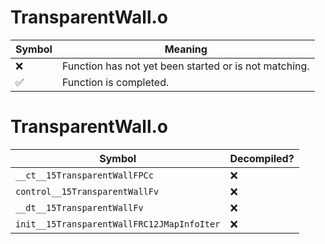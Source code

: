 # TransparentWall.o
| Symbol | Meaning 
| ------------- | ------------- 
| :x: | Function has not yet been started or is not matching. 
| :white_check_mark: | Function is completed. 


# TransparentWall.o
| Symbol | Decompiled? |
| ------------- | ------------- |
| `__ct__15TransparentWallFPCc` | :x: |
| `control__15TransparentWallFv` | :x: |
| `__dt__15TransparentWallFv` | :x: |
| `init__15TransparentWallFRC12JMapInfoIter` | :x: |
